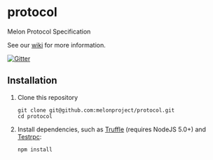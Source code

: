 # protocol
Melon Protocol Specification

See our [wiki][wiki-url] for more information.

[![Gitter](https://badges.gitter.im/melonproject/general.svg)][gitter-url]
           
[gitter-url]: https://gitter.im/melonproject/general?utm_source=badge&utm_medium=badge&utm_campaign=pr-badge&utm_content=badge
[wiki-url]: https://github.com/melonproject/protocol/wiki


## Installation

1. Clone this repository
    ```
    git clone git@github.com:melonproject/protocol.git
    cd protocol
    ```

2. Install dependencies, such as [Truffle](https://github.com/ConsenSys/truffle) (requires NodeJS 5.0+) and [Testrpc](https://github.com/ethereumjs/testrpc):
    ```
    npm install
    ```
